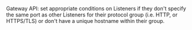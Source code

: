Gateway API: set appropriate conditions on Listeners if they don't specify the same port as other Listeners for their protocol group (i.e. HTTP, or HTTPS/TLS) or don't have a unique hostname within their group.
